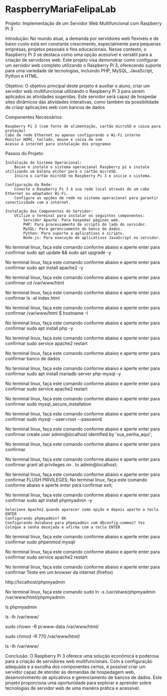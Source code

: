 # RaspberryMariaFelipaLab

Projeto: Implementação de um Servidor Web Multifuncional com Raspberry Pi 3

Introdução:
No mundo atual, a demanda por servidores web flexíveis e de baixo custo está em constante crescimento, especialmente para pequenas empresas, projetos pessoais e fins educacionais. Nesse contexto, o Raspberry Pi 3 se destaca como uma opção acessível e versátil para a criação de servidores web. Este projeto visa demonstrar como configurar um servidor web completo utilizando o Raspberry Pi 3, oferecendo suporte para uma variedade de tecnologias, incluindo PHP, MySQL, JavaScript, Python e HTML.

Objetivo:
O objetivo principal deste projeto é auxiliar o aluno, criar um servidor web multifuncional utilizando o Raspberry Pi 3 para serem aplicados as atividades sugeridas. Este servidor será capaz de hospedar sites dinâmicos das atividades interativas, como também da possibilidade de criaqr aplicações web com bancos de dados

Componentes Necessários:

    Raspberry Pi 3 (com fonte de alimentação, cartão microSD e caixa para proteção)
    Cabo de rede Ethernet ou apenas configurando o Wi-Fi interno
    Monitor HDMI, teclado, mouse e caixa de som
    Acesso à internet para instalação dos programas

Passos do Projeto:

    Instalação do Sistema Operacional:
        Baixe e instale o sistema operacional Raspberry pi e instale utilizando um balena etcher para o cartão microSD.
        Insira o cartão microSD no Raspberry Pi 3 e inicie o sistema.

    Configuração da Rede:
        Conecte o Raspberry Pi 3 à sua rede local através de um cabo Ethernet ou adaptador Wi-Fi.
        Configure as opções de rede no sistema operacional para garantir conectividade com a internet.

    Instalação dos Componentes do Servidor:
        Utilize o terminal para instalar os seguintes componentes:
            Servidor Apache: Para hospedar páginas web.
            PHP: Para processamento de scripts do lado do servidor.
            MySQL: Para gerenciamento de banco de dados.
            Python: Para suporte a aplicativos e scripts.
            Node.js: Para execução de aplicativos JavaScript no servidor.

  No terminal linux, faça este comando conforme abaixo e aperte enter para confirmar
sudo apt update && sudo apt upgrade -y

  No terminal linux, faça este comando conforme abaixo e aperte enter para confirmar
sudo apt install apache2 -y

  No terminal linux, faça este comando conforme abaixo e aperte enter para confirmar
cd /var/www/html

  No terminal linux, faça este comando conforme abaixo e aperte enter para confirmar
ls -al index.html

  No terminal linux, faça este comando conforme abaixo e aperte enter para confirmar
/var/www/html $ hostname -I	

  No terminal linux, faça este comando conforme abaixo e aperte enter para confirmar
sudo apt install php -y

  No terminal linux, faça este comando conforme abaixo e aperte enter para confirmar
sudo service apache2 restart

  No terminal linux, faça este comando conforme abaixo e aperte enter para confirmar
 banco de dados

  No terminal linux, faça este comando conforme abaixo e aperte enter para confirmar
sudo apt install mariadb-server php-mysql -y

  No terminal linux, faça este comando conforme abaixo e aperte enter para confirmar
sudo service apache2 restart

  No terminal linux, faça este comando conforme abaixo e aperte enter para confirmar
sudo mysql_secure_installation

  No terminal linux, faça este comando conforme abaixo e aperte enter para confirmar
sudo mysql --user=root --password

  No terminal linux, faça este comando conforme abaixo e aperte enter para confirmar
create user admin@localhost identified by 'sua_senha_aqui';

  No terminal linux, faça este comando conforme abaixo e aperte enter para confirmar

  No terminal linux, faça este comando conforme abaixo e aperte enter para confirmar
grant all privileges on *.* to admin@localhost;

  No terminal linux, faça este comando conforme abaixo e aperte enter para confirmar
FLUSH PRIVILEGES;
  No terminal linux, faça este comando conforme abaixo e aperte enter para confirmar
exit;

  No terminal linux, faça este comando conforme abaixo e aperte enter para confirmar
sudo apt install phpmyadmin -y

    Selecione Apache2 quando aparecer como opção e depois aperte a tecla ENTER
    Configurando phpmyadmin? OK
    Configurando database para phpmyadmin com dbconfig-common? Yes
    Coloque a senha desejada e afirma com a tecla ENTER


  No terminal linux, faça este comando conforme abaixo e aperte enter para confirmar
sudo phpenmod mysqli

  No terminal linux, faça este comando conforme abaixo e aperte enter para confirmar
sudo service apache2 restart

  No terminal linux, faça este comando conforme abaixo e aperte enter para confirmar
 Teste em um browser da internet (firefox)

http://localhost/phpmyadmin


 No terminal linux, faça este comando
sudo ln -s /usr/share/phpmyadmin /var/www/html/phpmyadmin

ls
phpmyadmin


ls -lh /var/www/

sudo chown -R pi:www-data /var/www/html/

sudo chmod -R 770 /var/www/html/

ls -lh /var/www/

  

Conclusão:
O Raspberry Pi 3 oferece uma solução econômica e poderosa para a criação de servidores web multifuncionais. Com a configuração adequada e a escolha dos componentes certos, é possível criar um servidor capaz de atender às demandas de hospedagem web, desenvolvimento de aplicativos e gerenciamento de bancos de dados. Este projeto proporciona uma oportunidade para explorar e aprender sobre tecnologias de servidor web de uma maneira prática e acessível.

